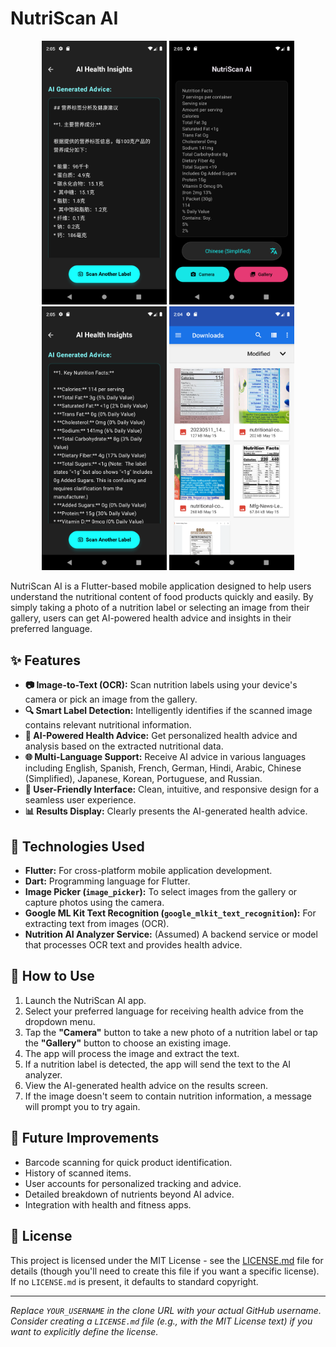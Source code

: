 # NutriScan AI 
<div align="center"> 
 <img src="screenshot/screen1.png" alt="Theme Screen" width="200px" />
 <img src="screenshot/screen2.png" alt="Home Screen" width="200px" />
 <img src="screenshot/screen3.png" alt="Home Screen" width="200px" />
 <img src="screenshot/screen4.png" alt="Saved Screen" width="200px" /></div>

NutriScan AI is a Flutter-based mobile application designed to help users understand the nutritional content of food products quickly and easily. By simply taking a photo of a nutrition label or selecting an image from their gallery, users can get AI-powered health advice and insights in their preferred language.

## ✨ Features

*   **📷 Image-to-Text (OCR):** Scan nutrition labels using your device's camera or pick an image from the gallery.
*   **🔍 Smart Label Detection:** Intelligently identifies if the scanned image contains relevant nutritional information.
*   **🤖 AI-Powered Health Advice:** Get personalized health advice and analysis based on the extracted nutritional data.
*   **🌐 Multi-Language Support:** Receive AI advice in various languages including English, Spanish, French, German, Hindi, Arabic, Chinese (Simplified), Japanese, Korean, Portuguese, and Russian.
*   **📱 User-Friendly Interface:** Clean, intuitive, and responsive design for a seamless user experience.
*   **📊 Results Display:** Clearly presents the AI-generated health advice.

## 🚀 Technologies Used

*   **Flutter:** For cross-platform mobile application development.
*   **Dart:** Programming language for Flutter.
*   **Image Picker (`image_picker`):** To select images from the gallery or capture photos using the camera.
*   **Google ML Kit Text Recognition (`google_mlkit_text_recognition`):** For extracting text from images (OCR).
*   **Nutrition AI Analyzer Service:** (Assumed) A backend service or model that processes OCR text and provides health advice.


## 📖 How to Use

1.  Launch the NutriScan AI app.
2.  Select your preferred language for receiving health advice from the dropdown menu.
3.  Tap the **"Camera"** button to take a new photo of a nutrition label or tap the **"Gallery"** button to choose an existing image.
4.  The app will process the image and extract the text.
5.  If a nutrition label is detected, the app will send the text to the AI analyzer.
6.  View the AI-generated health advice on the results screen.
7.  If the image doesn't seem to contain nutrition information, a message will prompt you to try again.


## 🔮 Future Improvements

*   Barcode scanning for quick product identification.
*   History of scanned items.
*   User accounts for personalized tracking and advice.
*   Detailed breakdown of nutrients beyond AI advice.
*   Integration with health and fitness apps.


## 📄 License

This project is licensed under the MIT License - see the [LICENSE.md](LICENSE.md) file for details (though you'll need to create this file if you want a specific license). If no `LICENSE.md` is present, it defaults to standard copyright.

---

_Replace `YOUR_USERNAME` in the clone URL with your actual GitHub username._
_Consider creating a `LICENSE.md` file (e.g., with the MIT License text) if you want to explicitly define the license._
